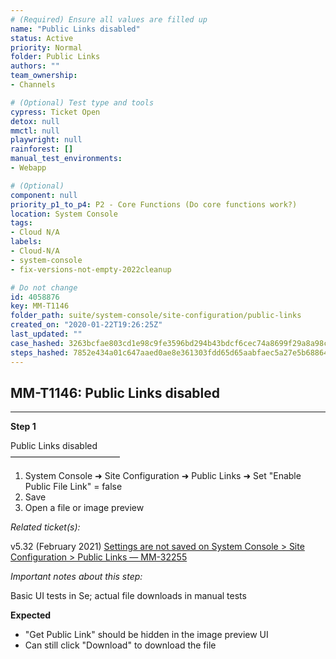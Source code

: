 ```yaml
---
# (Required) Ensure all values are filled up
name: "Public Links disabled"
status: Active
priority: Normal
folder: Public Links
authors: ""
team_ownership: 
- Channels

# (Optional) Test type and tools
cypress: Ticket Open
detox: null
mmctl: null
playwright: null
rainforest: []
manual_test_environments: 
- Webapp

# (Optional)
component: null
priority_p1_to_p4: P2 - Core Functions (Do core functions work?)
location: System Console
tags: 
- Cloud N/A
labels: 
- Cloud-N/A
- system-console
- fix-versions-not-empty-2022cleanup

# Do not change
id: 4058876
key: MM-T1146
folder_path: suite/system-console/site-configuration/public-links
created_on: "2020-01-22T19:26:25Z"
last_updated: ""
case_hashed: 3263bcfae803cd1e98c9fe3596bd294b43bdcf6cec74a8699f29a8a98c0c3411f5b31cfe7e015d87715d92fbac6aed36
steps_hashed: 7852e434a01c647aaed0ae8e361303fdd65d65aabfaec5a27e5b688645388e3bfc19c498454f96e2456dd74679548e02
---
```


## MM-T1146: Public Links disabled

---

**Step 1**

Public Links disabled\
–––––––––––––––––––––––––

1. System Console ➜ Site Configuration ➜ Public Links ➜ Set "Enable Public File Link" = false
2. Save
3. Open a file or image preview

_Related ticket(s):_

v5.32 (February 2021) [Settings are not saved on System Console > Site Configuration > Public Links — MM-32255](https://mattermost.atlassian.net/browse/MM-32255)

_Important notes about this step:_

Basic UI tests in Se; actual file downloads in manual tests

**Expected**

- "Get Public Link" should be hidden in the image preview UI
- Can still click "Download" to download the file
